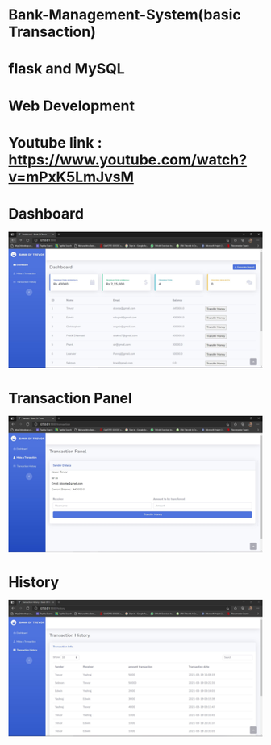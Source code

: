 # Bank-Management-System(basic Transaction)
# flask and MySQL
# Web Development
# Youtube link : https://www.youtube.com/watch?v=mPxK5LmJvsM
# Dashboard
![MY HEADER](https://github.com/dcostat04/Bank-Management-System/blob/main/Capture.JPG)
# Transaction Panel
![MY HEADER](https://github.com/dcostat04/Bank-Management-System/blob/main/Capture1.JPG)
# History
![MY HEADER](https://github.com/dcostat04/Bank-Management-System/blob/main/Capture2.JPG)
